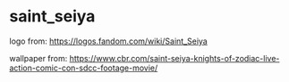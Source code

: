 # saint_seiya

logo from:
https://logos.fandom.com/wiki/Saint_Seiya

wallpaper from:
https://www.cbr.com/saint-seiya-knights-of-zodiac-live-action-comic-con-sdcc-footage-movie/

